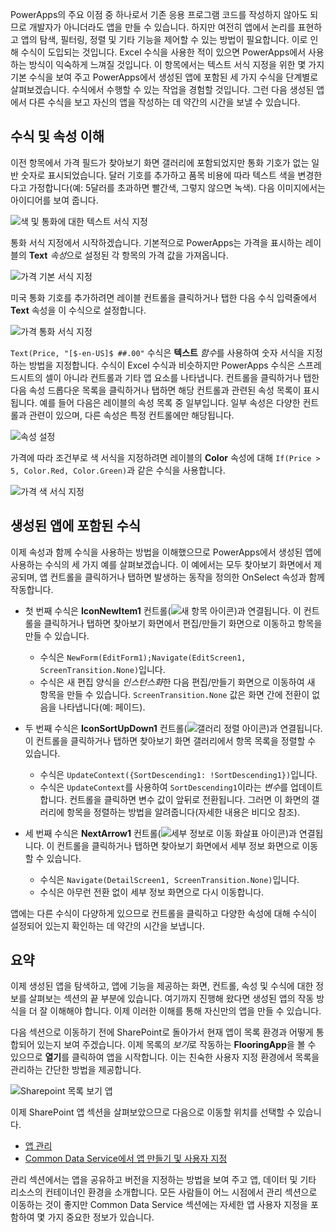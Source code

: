 PowerApps의 주요 이점 중 하나로서 기존 응용 프로그램 코드를 작성하지 않아도 되므로 개발자가 아니더라도 앱을 만들 수 있습니다. 하지만 여전히 앱에서 논리를 표현하고 앱의 탐색, 필터링, 정렬 및 기타 기능을 제어할 수 있는 방법이 필요합니다. 이로 인해 수식이 도입되는 것입니다. Excel 수식을 사용한 적이 있으면 PowerApps에서 사용하는 방식이 익숙하게 느껴질 것입니다. 이 항목에서는 텍스트 서식 지정을 위한 몇 가지 기본 수식을 보여 주고 PowerApps에서 생성된 앱에 포함된 세 가지 수식을 단계별로 살펴보겠습니다. 수식에서 수행할 수 있는 작업을 경험할 것입니다. 그런 다음 생성된 앱에서 다른 수식을 보고 자신의 앱을 작성하는 데 약간의 시간을 보낼 수 있습니다.

## <a name="understanding-formulas-and-properties"></a>수식 및 속성 이해
이전 항목에서 가격 필드가 찾아보기 화면 갤러리에 포함되었지만 통화 기호가 없는 일반 숫자로 표시되었습니다. 달러 기호를 추가하고 품목 비용에 따라 텍스트 색을 변경한다고 가정합니다(예: 5달러를 초과하면 빨간색, 그렇지 않으면 녹색). 다음 이미지에서는 아이디어를 보여 줍니다.

![색 및 통화에 대한 텍스트 서식 지정](./media/learning-spo-app-explore-formulas/text-formatting.png)

통화 서식 지정에서 시작하겠습니다. 기본적으로 PowerApps는 가격을 표시하는 레이블의 **Text** *속성*으로 설정된 각 항목의 가격 값을 가져옵니다.

![가격 기본 서식 지정](./media/learning-spo-app-explore-formulas/price-default.png)

미국 통화 기호를 추가하려면 레이블 컨트롤을 클릭하거나 탭한 다음 수식 입력줄에서 **Text** 속성을 이 수식으로 설정합니다.

![가격 통화 서식 지정](./media/learning-spo-app-explore-formulas/price-formatted.png)

`Text(Price, "[$-en-US]$ ##.00"` 수식은 **텍스트** *함수*를 사용하여 숫자 서식을 지정하는 방법을 지정합니다. 수식이 Excel 수식과 비슷하지만 PowerApps 수식은 스프레드시트의 셀이 아니라 컨트롤과 기타 앱 요소를 나타냅니다. 컨트롤을 클릭하거나 탭한 다음 속성 드롭다운 목록을 클릭하거나 탭하면 해당 컨트롤과 관련된 속성 목록이 표시됩니다. 예를 들어 다음은 레이블의 속성 목록 중 일부입니다. 일부 속성은 다양한 컨트롤과 관련이 있으며, 다른 속성은 특정 컨트롤에만 해당됩니다.

![속성 설정](./media/learning-spo-app-explore-formulas/properties.png)

가격에 따라 조건부로 색 서식을 지정하려면 레이블의 **Color** 속성에 대해 `If(Price > 5, Color.Red, Color.Green)`과 같은 수식을 사용합니다.

![가격 색 서식 지정](./media/learning-spo-app-explore-formulas/color-formatted.png)

## <a name="formulas-included-in-the-generated-app"></a>생성된 앱에 포함된 수식
이제 속성과 함께 수식을 사용하는 방법을 이해했으므로 PowerApps에서 생성된 앱에 사용하는 수식의 세 가지 예를 살펴보겠습니다. 이 예에서는 모두 찾아보기 화면에서 제공되며, 앱 컨트롤을 클릭하거나 탭하면 발생하는 동작을 정의한 OnSelect 속성과 함께 작동합니다.

* 첫 번째 수식은 **IconNewItem1** 컨트롤(![새 항목 아이콘](./media/learning-spo-app-explore-formulas/icon-add-item.png))과 연결됩니다. 이 컨트롤을 클릭하거나 탭하면 찾아보기 화면에서 편집/만들기 화면으로 이동하고 항목을 만들 수 있습니다. 
  
  * 수식은 `NewForm(EditForm1);Navigate(EditScreen1, ScreenTransition.None)`입니다.
  * 수식은 새 편집 양식을 *인스턴스화*한 다음 편집/만들기 화면으로 이동하여 새 항목을 만들 수 있습니다. `ScreenTransition.None` 값은 화면 간에 전환이 없음을 나타냅니다(예: 페이드).
* 두 번째 수식은 **IconSortUpDown1** 컨트롤(![갤러리 정렬 아이콘](./media/learning-spo-app-explore-formulas/icon-sort.png))과 연결됩니다. 이 컨트롤을 클릭하거나 탭하면 찾아보기 화면 갤러리에서 항목 목록을 정렬할 수 있습니다.
  
  * 수식은 `UpdateContext({SortDescending1: !SortDescending1})`입니다.
  * 수식은 `UpdateContext`를 사용하여 `SortDescending1`이라는 *변수*를 업데이트합니다. 컨트롤을 클릭하면 변수 값이 앞뒤로 전환됩니다. 그러면 이 화면의 갤러리에 항목을 정렬하는 방법을 알려줍니다(자세한 내용은 비디오 참조). 
* 세 번째 수식은 **NextArrow1** 컨트롤(![세부 정보로 이동 화살표 아이콘](./media/learning-spo-app-explore-formulas/icon-arrow.png))과 연결됩니다. 이 컨트롤을 클릭하거나 탭하면 찾아보기 화면에서 세부 정보 화면으로 이동할 수 있습니다.
  
  * 수식은 `Navigate(DetailScreen1, ScreenTransition.None)`입니다.
  * 수식은 아무런 전환 없이 세부 정보 화면으로 다시 이동합니다.

앱에는 다른 수식이 다양하게 있으므로 컨트롤을 클릭하고 다양한 속성에 대해 수식이 설정되어 있는지 확인하는 데 약간의 시간을 보냅니다.

## <a name="wrapping-it-all-up"></a>요약
이제 생성된 앱을 탐색하고, 앱에 기능을 제공하는 화면, 컨트롤, 속성 및 수식에 대한 정보를 살펴보는 섹션의 끝 부분에 있습니다. 여기까지 진행해 왔다면 생성된 앱의 작동 방식을 더 잘 이해해야 합니다. 이제 이러한 이해를 통해 자신만의 앱을 만들 수 있습니다. 

다음 섹션으로 이동하기 전에 SharePoint로 돌아가서 현재 앱이 목록 환경과 어떻게 통합되어 있는지 보여 주겠습니다. 이제 목록의 *보기*로 작동하는 **FlooringApp**을 볼 수 있으므로 **열기**를 클릭하여 앱을 시작합니다. 이는 친숙한 사용자 지정 환경에서 목록을 관리하는 간단한 방법을 제공합니다.

![Sharepoint 목록 보기 앱](./media/learning-spo-app-explore-formulas/list-view.png)

이제 SharePoint 앱 섹션을 살펴보았으므로 다음으로 이동할 위치를 선택할 수 있습니다.

* [앱 관리](https://docs.microsoft.com/powerapps/guided-learning/manage-apps#step-1)
* [Common Data Service에서 앱 만들기 및 사용자 지정](https://docs.microsoft.com/powerapps/guided-learning/create-app-cds#step-1)

관리 섹션에서는 앱을 공유하고 버전을 지정하는 방법을 보여 주고 앱, 데이터 및 기타 리소스의 컨테이너인 환경을 소개합니다. 모든 사람들이 어느 시점에서 관리 섹션으로 이동하는 것이 좋지만 Common Data Service 섹션에는 자세한 앱 사용자 지정을 포함하여 몇 가지 중요한 정보가 있습니다. 


